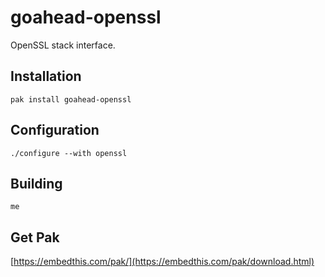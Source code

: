 goahead-openssl
===

OpenSSL stack interface. 

## Installation

    pak install goahead-openssl

## Configuration

    ./configure --with openssl

## Building

    me

## Get Pak

[https://embedthis.com/pak/](https://embedthis.com/pak/download.html)
